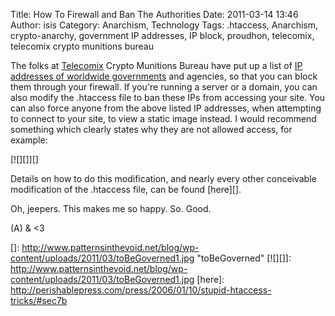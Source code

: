 Title: How To Firewall and Ban The Authorities
Date: 2011-03-14 13:46
Author: isis
Category: Anarchism, Technology
Tags: .htaccess, Anarchism, crypto-anarchy, government IP addresses, IP block, proudhon, telecomix, telecomix crypto munitions bureau

The folks at [Telecomix][] Crypto Munitions Bureau have put up a list of
[IP addresses of worldwide governments][] and agencies, so that you can
block them through your firewall. If you're running a server or a
domain, you can also modify the .htaccess file to ban these IPs from
accessing your site. You can also force anyone from the above listed IP
addresses, when attempting to connect to your site, to view a static
image instead. I would recommend something which clearly states why they
are not allowed access, for example:

[![][]][]

Details on how to do this modification, and nearly every other
conceivable modification of the .htaccess file, can be found [here][].

Oh, jeepers. This makes me so happy. So. Good.

​(A) & \<3

  [Telecomix]: http://www.telecomix.org/
  [IP addresses of worldwide governments]: http://cryptoanarchy.org/wiki/Authority_Netblock_Blacklist
  []: http://www.patternsinthevoid.net/blog/wp-content/uploads/2011/03/toBeGoverned1.jpg
    "toBeGoverned"
  [![][]]: http://www.patternsinthevoid.net/blog/wp-content/uploads/2011/03/toBeGoverned1.jpg
  [here]: http://perishablepress.com/press/2006/01/10/stupid-htaccess-tricks/#sec7b
